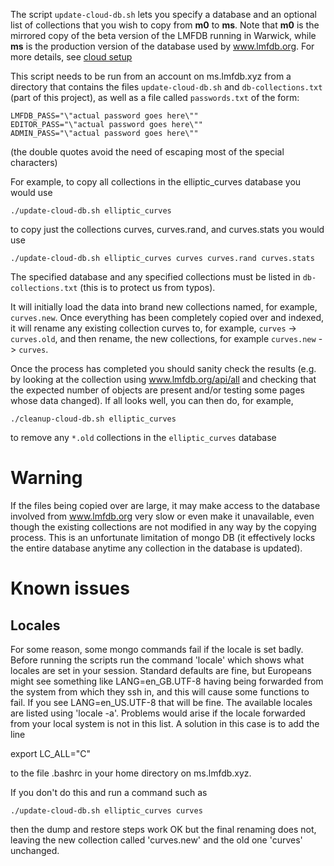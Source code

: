 
The script `update-cloud-db.sh` lets you specify a database and an optional list of collections that you wish to copy from **m0** to **ms**.  Note that **m0** is the mirrored copy of the beta version of the LMFDB running in Warwick, while **ms** is the production version of the database used by www.lmfdb.org. For more details, see [cloud setup](https://github.com/edgarcosta/lmfdb-gce/tree/master/setup)

This script needs to be run from an account on ms.lmfdb.xyz from a directory that contains the files `update-cloud-db.sh` and `db-collections.txt` (part of this project), as well as a file called `passwords.txt` of the form:

```
LMFDB_PASS="\"actual password goes here\""
EDITOR_PASS="\"actual password goes here\""
ADMIN_PASS="\"actual password goes here\""
```
(the double quotes avoid the need of escaping most of the special characters)

For example, to copy all collections in the elliptic_curves database you would use

```
./update-cloud-db.sh elliptic_curves
```

to copy just the collections curves, curves.rand, and curves.stats you would use

```
./update-cloud-db.sh elliptic_curves curves curves.rand curves.stats
```

The specified database and any specified collections must be listed in `db-collections.txt` (this is to protect us from typos).

It will initially load the data into brand new collections named, for example, `curves.new`.  Once everything has been completely copied over and indexed, it will rename any existing collection curves to, for example, `curves` -> `curves.old`, and then rename, the new collections, for example `curves.new` -> `curves`.


Once the process has completed you should sanity check the results (e.g. by looking at the collection using www.lmfdb.org/api/all and checking that the expected number of objects are present and/or testing some pages whose data changed). 
If all looks well, you can then do, for example,

```
./cleanup-cloud-db.sh elliptic_curves
```

to remove any `*.old` collections in the `elliptic_curves` database

# Warning

If the files being copied over are large, it may make access to the database involved from www.lmfdb.org very slow or even make it unavailable, even though the existing collections are not modified in any way by the copying process. 
This is an unfortunate limitation of mongo DB (it effectively locks the entire database anytime any collection in the database is updated).

# Known issues

## Locales

For some reason, some mongo commands fail if the locale is set badly.
Before running the scripts run the command 'locale' which shows what
locales are set in your session.  Standard defaults are fine, but
Europeans might see something like LANG=en_GB.UTF-8 having being
forwarded from the system from which they ssh in, and this will cause
some functions to fail.  If you see LANG=en_US.UTF-8 that will be
fine.  The available locales are listed using 'locale -a'.  Problems
would arise if the locale forwarded from your local system is not in
this list.  A solution in this case is to add the line

export LC_ALL="C"

to the file .bashrc in your home directory on ms.lmfdb.xyz.

If you don't do this and run a command such as

```
./update-cloud-db.sh elliptic_curves curves
```

then the dump and restore steps work OK but the final renaming does
not, leaving the new collection called 'curves.new' and the old one
'curves' unchanged.
